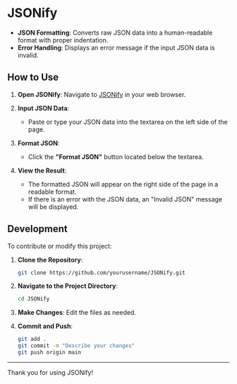 # JSONify

- **JSON Formatting**: Converts raw JSON data into a human-readable format with proper indentation.
- **Error Handling**: Displays an error message if the input JSON data is invalid.

## How to Use

1. **Open JSONify**: Navigate to [JSONify](https://someordinarybro.github.io/JSONify_Codes/) in your web browser.

2. **Input JSON Data**:
   - Paste or type your JSON data into the textarea on the left side of the page.

3. **Format JSON**:
   - Click the **"Format JSON"** button located below the textarea.

4. **View the Result**:
   - The formatted JSON will appear on the right side of the page in a readable format.
   - If there is an error with the JSON data, an "Invalid JSON" message will be displayed.

## Development

To contribute or modify this project:

1. **Clone the Repository**:
    ```bash
    git clone https://github.com/yourusername/JSONify.git
    ```

2. **Navigate to the Project Directory**:
    ```bash
    cd JSONify
    ```

3. **Make Changes**: Edit the files as needed.

4. **Commit and Push**:
    ```bash
    git add .
    git commit -m "Describe your changes"
    git push origin main
    ```

---

Thank you for using JSONify!
